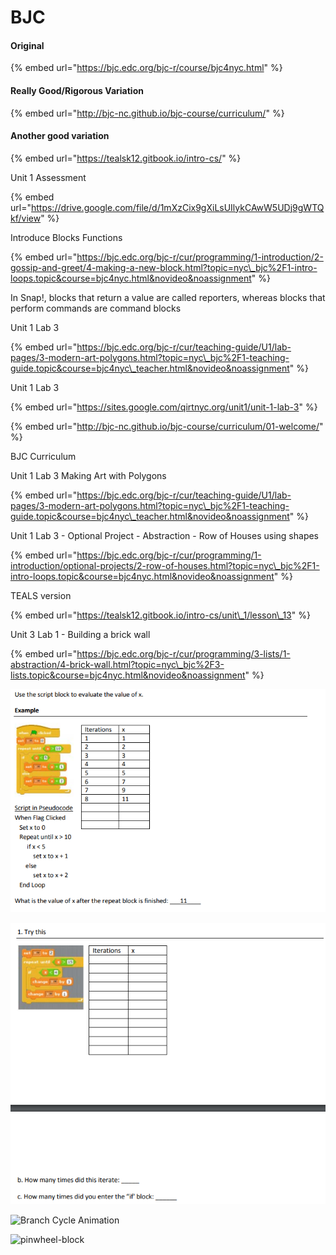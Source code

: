 # BJC

#### Original

{% embed url="https://bjc.edc.org/bjc-r/course/bjc4nyc.html" %}

#### Really Good/Rigorous Variation

{% embed url="http://bjc-nc.github.io/bjc-course/curriculum/" %}

#### Another good variation

{% embed url="https://tealsk12.gitbook.io/intro-cs/" %}





Unit 1 Assessment

{% embed url="https://drive.google.com/file/d/1mXzCix9gXiLsUIlykCAwW5UDj9gWTQkf/view" %}



Introduce Blocks Functions

{% embed url="https://bjc.edc.org/bjc-r/cur/programming/1-introduction/2-gossip-and-greet/4-making-a-new-block.html?topic=nyc\_bjc%2F1-intro-loops.topic&course=bjc4nyc.html&novideo&noassignment" %}

In Snap!, blocks that return a value are called reporters, whereas blocks that perform commands are command blocks



Unit 1 Lab 3

{% embed url="https://bjc.edc.org/bjc-r/cur/teaching-guide/U1/lab-pages/3-modern-art-polygons.html?topic=nyc\_bjc%2F1-teaching-guide.topic&course=bjc4nyc\_teacher.html&novideo&noassignment" %}



Unit 1 Lab 3 

{% embed url="https://sites.google.com/qirtnyc.org/unit1/unit-1-lab-3" %}

{% embed url="http://bjc-nc.github.io/bjc-course/curriculum/01-welcome/" %}



BJC Curriculum

Unit 1 Lab 3 Making Art with Polygons

{% embed url="https://bjc.edc.org/bjc-r/cur/teaching-guide/U1/lab-pages/3-modern-art-polygons.html?topic=nyc\_bjc%2F1-teaching-guide.topic&course=bjc4nyc\_teacher.html&novideo&noassignment" %}

Unit 1 Lab 3 - Optional Project - Abstraction - Row of Houses using shapes

{% embed url="https://bjc.edc.org/bjc-r/cur/programming/1-introduction/optional-projects/2-row-of-houses.html?topic=nyc\_bjc%2F1-intro-loops.topic&course=bjc4nyc.html&novideo&noassignment" %}

TEALS version

{% embed url="https://tealsk12.gitbook.io/intro-cs/unit\_1/lesson\_13" %}



Unit 3 Lab 1 - Building a brick wall

{% embed url="https://bjc.edc.org/bjc-r/cur/programming/3-lists/1-abstraction/4-brick-wall.html?topic=nyc\_bjc%2F3-lists.topic&course=bjc4nyc.html&novideo&noassignment" %}

![](../.gitbook/assets/image%20%288%29.png)

![](../.gitbook/assets/image%20%2814%29.png)



![Branch Cycle Animation](https://lh5.googleusercontent.com/fyNskTkdS0DY5pre9fHMoVDJnFVpMMLzJCCs6598uSv2udPuJzM6um3spxqYbUkC7UHjvlMkT1Z2SyqBhDETrN8untZCbXq6VByBFf2h26Kp_ljL4Hz7ddqW7oSqLoAR7Rj8C_0)



![pinwheel-block](https://lh4.googleusercontent.com/A-B3JLbQfXzjLvzHn80C8OIEp9fkBnkPqB5OdmU-tc_hfbfvZ_qY4YqQxuRyLHYPNR1JOwSaZjIFcA43WbqG7ZB0UNH-th_DVmvuSbgA4x1HJfBpmfVHN0uE_thhTMzxhhl-NJc)


